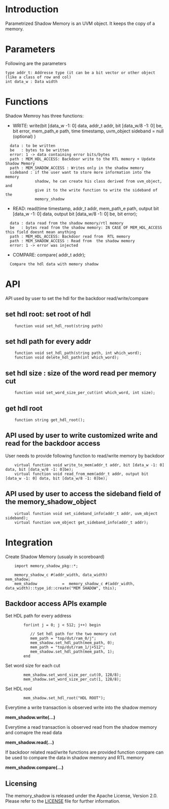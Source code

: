 # Introduction 
Parametrized Shadow Memory is an UVM object. It keeps the copy of a memory. 

# Parameters 
Following are the parameters 
```
type addr_t: Addresse type (it can be a bit vector or other object (like a class of row and col)  
int data_w : Data width 
```

# Functions 
Shadow Memroy has three functions:
  * WRITE: write(bit [data_w -1: 0] data, addr_t addr, bit [data_w/8 -1: 0] be, bit error,  mem_path_e path, time timestamp, uvm_object sideband = null (optional) )
```
  data : to be written
  be   : bytes to be written 
  error: 1 -> data containing error bits/bytes   
  path : MEM_HDL_ACCESS: Backdoor write to the RTL memory + Update Shadow Memory
  path : MEM_SHADOW_ACCESS : Writes only in the shadow memory 
  sideband : if the user want to store more information into the memory
             shadow, he can create his class derived from uvm_object, and
             give it to the write function to write the sideband of the
             memory_shadow
```

  * READ: read(time timestamp, addr_t addr, mem_path_e path, output bit [data_w -1: 0] data, output bit [data_w/8 -1: 0] be, bit error);
```
  data : data read from the shadow memory/rtl memory
  be   : bytes read from the shadow memory: IN CASE OF MEM_HDL_ACCESS this field doesnt mean anything
  path : MEM_HDL_ACCESS: Backdoor read from  RTL memory
  path : MEM_SHADOW_ACCESS : Read from  the shadow memory 
  error: 1 -> error was injected 
```
  
  * COMPARE: compare( addr_t addr);
```
  Compare the hdl data with memory shadow
```


# API
API used by user to set the hdl for the backdoor read/write/compare
    
## set hdl root: set root of hdl
```
    function void set_hdl_root(string path)
```

## set hdl path for every addr 
```
    function void set_hdl_path(string path, int which_word);
    function void delete_hdl_path(int which_word);
```

## set hdl size : size of the word read per memory cut
```
    function void set_word_size_per_cut(int which_word, int size);
```
## get hdl root 
```
    function string get_hdl_root();
```
## API used by user to write customized write and read for the backdoor access 
User needs to provide following function to read/write memory by backdoor 
```
    virtual function void write_to_mem(addr_t addr, bit [data_w -1: 0] data, bit [data_w/8 -1: 0]be);
    virtual function void read_from_mem(addr_t addr, output bit [data_w -1: 0] data, bit [data_w/8 -1: 0]be);
```

## API used by user to access the sideband field of the memory_shadow_object 
```
    virtual function void set_sideband_info(addr_t addr, uvm_object sideband);
    virtual function uvm_object get_sideband_info(addr_t addr);
```
# Integration 

Create Shadow Memory (usualy in scoreboard) 

```
    import memory_shadow_pkg::*;
    
    memory_shadow_c #(addr_width, data_width)               mem_shadow;
    mem_shadow           =  memory_shadow_c #(addr_width, data_width)::type_id::create("MEM SHADOW", this); 

```

## Backdoor access APIs example 

Set HDL path for every address 

```
        for(int j = 0; j < 512; j++) begin

           // Set hdl path for the two memory cut
           mem_path = "top/dut/ram_0/j";
           mem_shadow.set_hdl_path(mem_path, 0);
           mem_path = "top/dut/ram_1/j+512";
           mem_shadow.set_hdl_path(mem_path, 1);
        end 
```

Set word size for each cut 
```
        mem_shadow.set_word_size_per_cut(0, 128/8);
        mem_shadow.set_word_size_per_cut(1, 128/8);
```
Set HDL rool 

```
        mem_shadow.set_hdl_root("HDL ROOT");
```

Everytime a write transaction is observed write into the shadow memory 

**mem_shadow.write(...)**

Everytime a read transaction is observed read from the shadow memory and comapre the read data 

**mem_shadow.read(...)**

If backdoor related read/write functions are provided function compare can be used to compare the data in shadow memory and RTL memory

**mem_shadow.compare(...)**

## Licensing
The memory_shadow is released under the Apache License, Version 2.0.
Please refer to the [LICENSE](LICENSE) file for further information.

